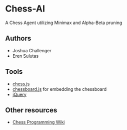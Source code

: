 # Chess-AI

A Chess Agent utilizing Minimax and Alpha-Beta pruning

## Authors
- Joshua Challenger
- Eren Sulutas

## Tools 

- [chess.js](https://github.com/jhlywa/chess.js)
- [chessboard.js](https://www.chessboardjs.com/) for embedding the chessboard
- [jQuery](https://jquery.com/)

## Other resources

- [Chess Programming Wiki](https://www.chessprogramming.org/)